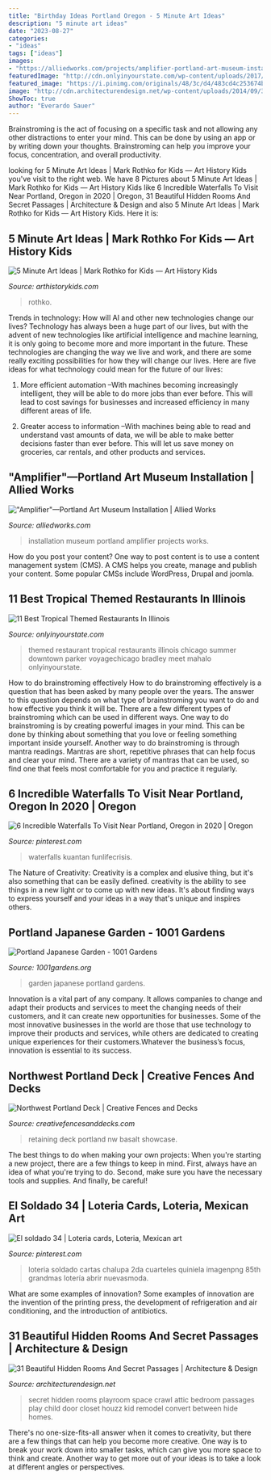```yaml
---
title: "Birthday Ideas Portland Oregon - 5 Minute Art Ideas"
description: "5 minute art ideas"
date: "2023-08-27"
categories:
- "ideas"
tags: ["ideas"]
images:
- "https://alliedworks.com/projects/amplifier-portland-art-museum-installation/ovr-pam-render-option-b2.jpg"
featuredImage: "http://cdn.onlyinyourstate.com/wp-content/uploads/2017/07/Facebook_Mahalo2-1.jpg"
featured_image: "https://i.pinimg.com/originals/48/3c/d4/483cd4c253674b9abc339a46620402a0.jpg"
image: "http://cdn.architecturendesign.net/wp-content/uploads/2014/09/3415.jpg"
ShowToc: true
author: "Everardo Sauer"
---
```



Brainstroming is the act of focusing on a specific task and not allowing any other distractions to enter your mind. This can be done by using an app or by writing down your thoughts. Brainstroming can help you improve your focus, concentration, and overall productivity.

	

		
looking for 5 Minute Art Ideas | Mark Rothko for Kids — Art History Kids you've visit to the right web. We have 8 Pictures about 5 Minute Art Ideas | Mark Rothko for Kids — Art History Kids like 6 Incredible Waterfalls To Visit Near Portland, Oregon in 2020 | Oregon, 31 Beautiful Hidden Rooms And Secret Passages | Architecture &amp; Design and also 5 Minute Art Ideas | Mark Rothko for Kids — Art History Kids. Here it is:
		
    
## 5 Minute Art Ideas | Mark Rothko For Kids — Art History Kids

<img loading=lazy src="https://static1.squarespace.com/static/5329b201e4b09fd47861cac1/58e2c4cb46c3c418502c995f/58e2c5ae46c3c418502ca6b5/1491420528215/orange-red-yellow.jpg" onerror="this.onerror=null;this.src='https://tse4.mm.bing.net/th?id=OIP.S53c2owc5_wAnca-kzv0hwHaIf&amp;pid=15.1';" alt="5 Minute Art Ideas | Mark Rothko for Kids — Art History Kids">

_Source: arthistorykids.com_

>rothko. 

	

Trends in technology: How will AI and other new technologies change our lives?
Technology has always been a huge part of our lives, but with the advent of new technologies like artificial intelligence and machine learning, it is only going to become more and more important in the future. These technologies are changing the way we live and work, and there are some really exciting possibilities for how they will change our lives. Here are five ideas for what technology could mean for the future of our lives:
1. More efficient automation –With machines becoming increasingly intelligent, they will be able to do more jobs than ever before. This will lead to cost savings for businesses and increased efficiency in many different areas of life.

2. Greater access to information –With machines being able to read and understand vast amounts of data, we will be able to make better decisions faster than ever before. This will let us save money on groceries, car rentals, and other products and services.

    
## &quot;Amplifier&quot;—Portland Art Museum Installation | Allied Works

<img loading=lazy src="https://alliedworks.com/projects/amplifier-portland-art-museum-installation/ovr-pam-render-option-b2.jpg" onerror="this.onerror=null;this.src='https://tse2.mm.bing.net/th?id=OIP.L2iDXvGhAiThKcrrojq5VQHaEL&amp;pid=15.1';" alt="&quot;Amplifier&quot;—Portland Art Museum Installation | Allied Works">

_Source: alliedworks.com_

>installation museum portland amplifier projects works. 

	

How do you post your content?
One way to post content is to use a content management system (CMS). A CMS helps you create, manage and publish your content. Some popular CMSs include WordPress, Drupal and joomla.

    
## 11 Best Tropical Themed Restaurants In Illinois

<img loading=lazy src="http://cdn.onlyinyourstate.com/wp-content/uploads/2017/07/Facebook_Mahalo2-1.jpg" onerror="this.onerror=null;this.src='https://tse2.mm.bing.net/th?id=OIP.IpEGW0yLwqbGiTwvi3UjMAHaEu&amp;pid=15.1';" alt="11 Best Tropical Themed Restaurants In Illinois">

_Source: onlyinyourstate.com_

>themed restaurant tropical restaurants illinois chicago summer downtown parker voyagechicago bradley meet mahalo onlyinyourstate. 

	

How to do brainstroming effectively
How to do brainstroming effectively is a question that has been asked by many people over the years. The answer to this question depends on what type of brainstroming you want to do and how effective you think it will be. There are a few different types of brainstroming which can be used in different ways. 
One way to do brainstroming is by creating powerful images in your mind. This can be done by thinking about something that you love or feeling something important inside yourself. Another way to do brainstroming is through mantra readings. Mantras are short, repetitive phrases that can help focus and clear your mind. There are a variety of mantras that can be used, so find one that feels most comfortable for you and practice it regularly.

    
## 6 Incredible Waterfalls To Visit Near Portland, Oregon In 2020 | Oregon

<img loading=lazy src="https://i.pinimg.com/originals/48/3c/d4/483cd4c253674b9abc339a46620402a0.jpg" onerror="this.onerror=null;this.src='https://tse3.mm.bing.net/th?id=OIP.7UfoK9qJRLZaC0cz5nmEbgHaK8&amp;pid=15.1';" alt="6 Incredible Waterfalls To Visit Near Portland, Oregon in 2020 | Oregon">

_Source: pinterest.com_

>waterfalls kuantan funlifecrisis. 

	

The Nature of Creativity:
Creativity is a complex and elusive thing, but it's also something that can be easily defined. creativity is the ability to see things in a new light or to come up with new ideas. It's about finding ways to express yourself and your ideas in a way that's unique and inspires others.

    
## Portland Japanese Garden - 1001 Gardens

<img loading=lazy src="https://www.1001gardens.org/wp-content/uploads/2014/01/Portland-Japanese-Garden.jpg" onerror="this.onerror=null;this.src='https://tse1.mm.bing.net/th?id=OIP.Dt_y0Shl8_3t2gsLZijZewHaLG&amp;pid=15.1';" alt="Portland Japanese Garden - 1001 Gardens">

_Source: 1001gardens.org_

>garden japanese portland gardens. 

	

Innovation is a vital part of any company. It allows companies to change and adapt their products and services to meet the changing needs of their customers, and it can create new opportunities for businesses. Some of the most innovative businesses in the world are those that use technology to improve their products and services, while others are dedicated to creating unique experiences for their customers.Whatever the business’s focus, innovation is essential to its success.

    
## Northwest Portland Deck | Creative Fences And Decks

<img loading=lazy src="https://creativefencesanddecks.com/wp-content/uploads/2015/09/IMG_7751-1100x500.jpg" onerror="this.onerror=null;this.src='https://tse2.mm.bing.net/th?id=OIP.8otMdiy7WU8eyUN1m8oHHAHaDX&amp;pid=15.1';" alt="Northwest Portland Deck | Creative Fences and Decks">

_Source: creativefencesanddecks.com_

>retaining deck portland nw basalt showcase. 

	

The best things to do when making your own projects:
When you're starting a new project, there are a few things to keep in mind. First, always have an idea of what you're trying to do. Second, make sure you have the necessary tools and supplies. And finally, be careful!

    
## El Soldado 34 | Loteria Cards, Loteria, Mexican Art

<img loading=lazy src="https://i.pinimg.com/736x/75/d9/70/75d9701b0855da073008bf549d3580c5.jpg" onerror="this.onerror=null;this.src='https://tse1.mm.bing.net/th?id=OIP.c9mQPMqCxnEAfUvbp-SOhgHaLt&amp;pid=15.1';" alt="El soldado 34 | Loteria cards, Loteria, Mexican art">

_Source: pinterest.com_

>loteria soldado cartas chalupa 2da cuarteles quiniela imagenpng 85th grandmas lotería abrir nuevasmoda. 

	

What are some examples of innovation?
Some examples of innovation are the invention of the printing press, the development of refrigeration and air conditioning, and the introduction of antibiotics.

    
## 31 Beautiful Hidden Rooms And Secret Passages | Architecture &amp; Design

<img loading=lazy src="http://cdn.architecturendesign.net/wp-content/uploads/2014/09/3415.jpg" onerror="this.onerror=null;this.src='https://tse1.mm.bing.net/th?id=OIP.RuTwzCnTFJVLr7n-Oh6PeQHaLF&amp;pid=15.1';" alt="31 Beautiful Hidden Rooms And Secret Passages | Architecture &amp; Design">

_Source: architecturendesign.net_

>secret hidden rooms playroom space crawl attic bedroom passages play child door closet houzz kid remodel convert between hide homes. 

	

There's no one-size-fits-all answer when it comes to creativity, but there are a few things that can help you become more creative. One way is to break your work down into smaller tasks, which can give you more space to think and create. Another way to get more out of your ideas is to take a look at different angles or perspectives.

